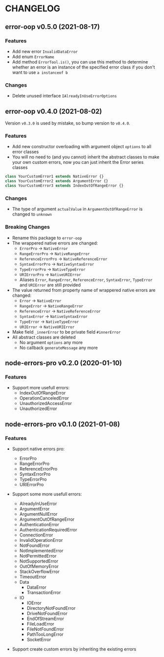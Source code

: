 # CHANGELOG
## error-oop v0.5.0 (2021-08-17)
### Features

- Add new error `InvalidDataError`
- Add enum `ErrorName`
- Add method `ErrorTool.is()`, you can use this method to determine whether an error is an instance of the specified error class if you don't want to use `a instanceof b`

### Changes

- Delete unused interface `IAlreadyInUseErrorOptions`

## error-oop v0.4.0 (2021-08-02)

Version `v0.3.0` is used by mistake, so bump version to `v0.4.0`.

### Features

- Add new constructor overloading with argument object `options` to all error classes
- You will no need to (and you cannot) inherit the abstract classes to make your own custom errors, now you can just inherit the Error series classes

```ts
class YourCustomError1 extends NativeError {}
class YourCustomError2 extends ArgumentError {}
class YourCustomError3 extends IndexOutOfRangeError {}
```

### Changes

- The type of argument `actualValue` in `ArgumentOutOfRangeError` is changed to `unknown`

### Breaking Changes

- Rename this package to `error-oop`
- The wrappered native errors are changed:
    - `ErrorPro`            -> `NativeError`
    - `RangeErrorPro`       -> `NativeRangeError`
    - `ReferenceErrorPro`   -> `NativeReferenceError`
    - `SyntaxErrorPro`      -> `NativeSyntaxError`
    - `TypeErrorPro`        -> `NativeTypeError`
    - `URIErrorPro`         -> `NativeURIError`
    - Aliases `Error`, `RangeError`, `ReferenceError`, `SyntaxError`, `TypeError` and `URIError` are still provided
- The value returned from property name of wrappered native errors are changed:
    - `Error`           -> `NativeError`
    - `RangeError`      -> `NativeRangeError`
    - `ReferenceError`  -> `NativeReferenceError`
    - `SyntaxError`     -> `NativeSyntaxError`
    - `TypeError`       -> `NativeTypeError`
    - `URIError`        -> `NativeURIError`
- Make field `_innerError` to be private field `#innerError`
- All abstract classes are deleted
    - No argument `options` any more
    - No callback `generateMessage` any more

## node-errors-pro v0.2.0 (2020-01-10)
### Features

- Support more usefull errors:
    - IndexOutOfRangeError
    - OperationCanceledError
    - UnauthorizedAccessError
    - UnauthorizedError

## node-errors-pro v0.1.0 (2021-01-08)
### Features

- Support native errors pro:
    - ErrorPro
    - RangeErrorPro
    - ReferenceErrorPro
    - SyntaxErrorPro
    - TypeErrorPro
    - URIErrorPro

- Support some more usefull errors:
    - AlreadyInUseError
    - ArgumentError
    - ArgumentNullError
    - ArgumentOutOfRangeError
    - AuthenticationError
    - AuthenticationRequiredError
    - ConnectionError
    - InvalidOperationError
    - NotFoundError
    - NotImplementedError
    - NotPermittedError
    - NotSupportedError
    - OutOfMemoryError
    - StackOverflowError
    - TimeoutError
    - Data
        - DataError
        - TransactionError
    - IO
        - IOError
        - DirectoryNotFoundError
        - DriveNotFoundError
        - EndOfStreamError
        - FileLoadError
        - FileNotFoundError
        - PathTooLongError
        - SocketError

- Support create custom errors by inheriting the existing errors
